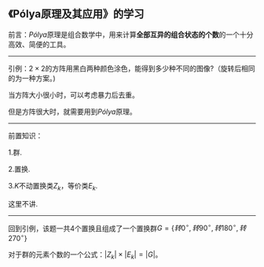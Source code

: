 ## 《Pólya原理及其应用》的学习

前言：$Pólya$原理是组合数学中，用来计算**全部互异的组合状态的个数**的一个十分高效、简便的工具。

---

引例：$2\times2$的方阵用黑白两种颜色涂色，能得到多少种不同的图像?（旋转后相同的为一种方案。)

当方阵大小很小时，可以考虑暴力后去重。

但是方阵很大时，就需要用到$Pólya$原理。

---

前置知识：

1.群.

2.置换.

3.$K$不动置换类$Z_k$，等价类$E_k$.

这里不讲.

---

回到引例，该题一共4个置换且组成了一个置换群$G=\{转0^{\circ},转90^{\circ},转180^{\circ},转270^{\circ}\}$

对于群的元素个数的一个公式：$|Z_k|\times|E_k|=|G|$。

